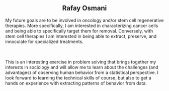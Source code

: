 <h2 style='text-align: center;'>Rafay Osmani</h2>
My future goals are to be involved in oncology and/or stem cell regenerative therapies. More specifically, I am interested in characterizing cancer cells and being able to specifically target them for removal. Conversely, with stem cell therapies I am interested in being able to extract, preserve, and innoculate for specialized treatments.

<br><br>
This is an interesting exercise in problem solving that brings together my interests in sociology and will allow me to learn about the challenges (and advantages) of observing human behavior from a statistical perspective. I look forward to learning the technical skills of course, but also to get a hands on experience with extracting patterns of behavior from data.
